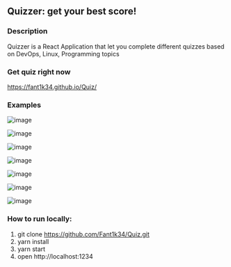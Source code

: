 ## Quizzer: get your best score!

### Description
Quizzer is a React Application that let you complete different quizzes based on DevOps, Linux, Programming topics

### Get quiz right now
https://fant1k34.github.io/Quiz/

### Examples

![image](https://user-images.githubusercontent.com/45245696/211216390-ea0b3e94-ca7c-4220-b4e2-a1d06a869dc2.png)

![image](https://user-images.githubusercontent.com/45245696/211216402-c50472e8-4694-4789-a155-bb390aaf9602.png)

![image](https://user-images.githubusercontent.com/45245696/211216934-a3d12959-ed51-4972-8112-7d2a544ec373.png)

![image](https://user-images.githubusercontent.com/45245696/211216416-f05863fe-9035-4bab-8562-4cff9e3206a3.png)

![image](https://user-images.githubusercontent.com/45245696/211216429-bbcd4e62-73d6-4f6c-87aa-9d29e3728ac4.png)

![image](https://user-images.githubusercontent.com/45245696/211216536-2ec020bf-5944-454e-8fd1-b3f320f9947e.png)

![image](https://user-images.githubusercontent.com/45245696/211216783-7ca53aee-2b1c-4f3c-8276-a6540c582549.png)


### How to run locally:
1. git clone https://github.com/Fant1k34/Quiz.git
2. yarn install
3. yarn start
4. open http://localhost:1234
